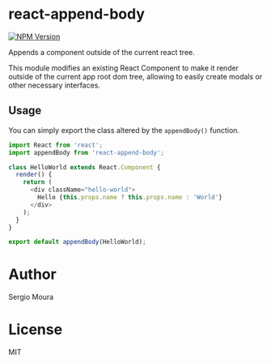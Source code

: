 # react-append-body

[![NPM Version](https://img.shields.io/npm/v/react-append-body.svg?maxAge=2592000)](https://www.npmjs.com/package/react-append-body)

Appends a component outside of the current react tree.

This module modifies an existing React Component to make it render outside
of the current app root dom tree, allowing to easily create modals or other
necessary interfaces.

## Usage

You can simply export the class altered by the `appendBody()` function.

```javascript
import React from 'react';
import appendBody from 'react-append-body';

class HelloWorld extends React.Component {
  render() {
    return (
      <div className="hello-world">
        Hello {this.props.name ? this.props.name : 'World'}
      </div>
    );
  }
}

export default appendBody(HelloWorld);

```

# Author

Sergio Moura

# License

MIT
